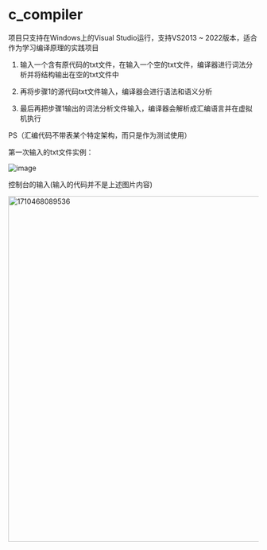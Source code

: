 # c_compiler
项目只支持在Windows上的Visual Studio运行，支持VS2013 ~ 2022版本，适合作为学习编译原理的实践项目

 1. 输入一个含有原代码的txt文件，在输入一个空的txt文件，编译器进行词法分析并将结构输出在空的txt文件中
 
 2. 再将步骤1的源代码txt文件输入，编译器会进行语法和语义分析

 3. 最后再把步骤1输出的词法分析文件输入，编译器会解析成汇编语言并在虚拟机执行
  
PS（汇编代码不带表某个特定架构，而只是作为测试使用）

第一次输入的txt文件实例：

  ![image](https://github.com/WlayRay/c_compiler/assets/152136925/b03bbf26-c393-49a6-9a49-11391cea562e)

  

控制台的输入(输入的代码并不是上述图片内容)

<img width="695" alt="1710468089536" src="https://github.com/WlayRay/c_compiler/assets/152136925/c0f6f875-cefe-4ed9-8fca-2df017dc8893">

